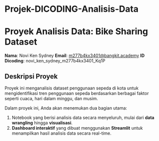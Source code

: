 # Projek-DICODING-Analisis-Data
# Proyek Analisis Data: Bike Sharing Dataset

**Nama**: Novi Ken Sydney
**Email**: m277b4kx3401@bangkit.academy 
**ID Dicoding**: novi_ken_sydney_m277b4kx3401_Kq1P

## Deskripsi Proyek
Proyek ini menganalisis dataset penggunaan sepeda di kota untuk mengidentifikasi tren penggunaan sepeda berdasarkan berbagai faktor seperti cuaca, hari dalam minggu, dan musim.

Dalam proyek ini, Anda akan menemukan dua bagian utama:
1. Notebook yang berisi analisis data secara menyeluruh, mulai dari **data wrangling** hingga **visualisasi**.
2. **Dashboard interaktif** yang dibuat menggunakan **Streamlit** untuk menampilkan hasil analisis data secara real-time.




